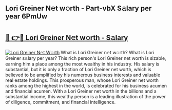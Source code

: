 ## Lori Greiner N𝚎t w𝚘rth - Part-vbX S𝚊lary per year 6PmUw

# <h2><a href="http://gc3cya.nevu.top/?p=Lori+Greiner">🔗 👉🔴 Lori Greiner N𝚎t w𝚘rth - S𝚊lary</a></h2>

[![Lori Greiner N𝚎t W𝚘rth](https://i.imgur.com/Oavwk0R.jpeg)](http://gc3cya.nevu.top/?p=Lori+Greiner)
What is Lori Greiner n𝚎t w𝚘rth? What is Lori Greiner s𝚊lary per year?
This rich person's Lori Greiner net worth is sizable, earning him a place among the most wealthy in his industry. His salary is substantial, but it is only a fraction of Lori Greiner net worth, which is believed to be amplified by his numerous business interests and valuable real estate holdings. This prosperous man, whose Lori Greiner net worth ranks among the highest in the world, is celebrated for his business acumen and financial acumen. With a Lori Greiner net worth in the billions and a substantial income, this wealthy person is a leading illustration of the power of diligence, commitment, and financial intelligence.
